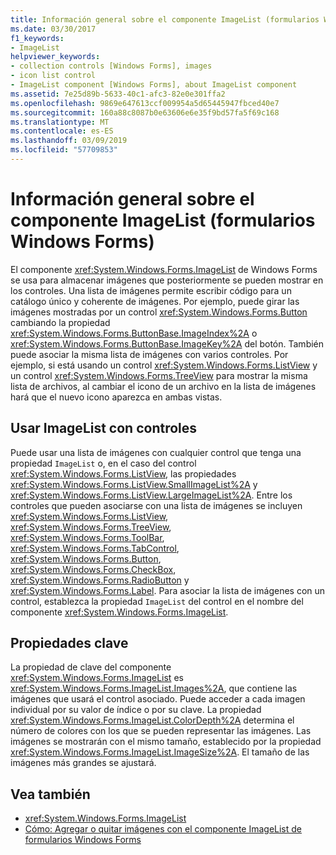```yaml
---
title: Información general sobre el componente ImageList (formularios Windows Forms)
ms.date: 03/30/2017
f1_keywords:
- ImageList
helpviewer_keywords:
- collection controls [Windows Forms], images
- icon list control
- ImageList component [Windows Forms], about ImageList component
ms.assetid: 7e25d89b-5633-40c1-afc3-82e0e301ffa2
ms.openlocfilehash: 9869e647613ccf009954a5d65445947fbced40e7
ms.sourcegitcommit: 160a88c8087b0e63606e6e35f9bd57fa5f69c168
ms.translationtype: MT
ms.contentlocale: es-ES
ms.lasthandoff: 03/09/2019
ms.locfileid: "57709853"
---
```

# <a name="imagelist-component-overview-windows-forms"></a>Información general sobre el componente ImageList (formularios Windows Forms)

El componente <xref:System.Windows.Forms.ImageList> de Windows Forms se usa para almacenar imágenes que posteriormente se pueden mostrar en los controles. Una lista de imágenes permite escribir código para un catálogo único y coherente de imágenes. Por ejemplo, puede girar las imágenes mostradas por un control <xref:System.Windows.Forms.Button> cambiando la propiedad <xref:System.Windows.Forms.ButtonBase.ImageIndex%2A> o <xref:System.Windows.Forms.ButtonBase.ImageKey%2A> del botón. También puede asociar la misma lista de imágenes con varios controles. Por ejemplo, si está usando un control <xref:System.Windows.Forms.ListView> y un control <xref:System.Windows.Forms.TreeView> para mostrar la misma lista de archivos, al cambiar el icono de un archivo en la lista de imágenes hará que el nuevo icono aparezca en ambas vistas.

## <a name="using-imagelist-with-controls"></a>Usar ImageList con controles

Puede usar una lista de imágenes con cualquier control que tenga una propiedad `ImageList` o, en el caso del control <xref:System.Windows.Forms.ListView>, las propiedades <xref:System.Windows.Forms.ListView.SmallImageList%2A> y <xref:System.Windows.Forms.ListView.LargeImageList%2A>. Entre los controles que pueden asociarse con una lista de imágenes se incluyen <xref:System.Windows.Forms.ListView>, <xref:System.Windows.Forms.TreeView>, <xref:System.Windows.Forms.ToolBar>, <xref:System.Windows.Forms.TabControl>, <xref:System.Windows.Forms.Button>, <xref:System.Windows.Forms.CheckBox>, <xref:System.Windows.Forms.RadioButton> y <xref:System.Windows.Forms.Label>. Para asociar la lista de imágenes con un control, establezca la propiedad `ImageList` del control en el nombre del componente <xref:System.Windows.Forms.ImageList>.

## <a name="key-properties"></a>Propiedades clave

La propiedad de clave del componente <xref:System.Windows.Forms.ImageList> es <xref:System.Windows.Forms.ImageList.Images%2A>, que contiene las imágenes que usará el control asociado. Puede acceder a cada imagen individual por su valor de índice o por su clave. La propiedad <xref:System.Windows.Forms.ImageList.ColorDepth%2A> determina el número de colores con los que se pueden representar las imágenes. Las imágenes se mostrarán con el mismo tamaño, establecido por la propiedad <xref:System.Windows.Forms.ImageList.ImageSize%2A>. El tamaño de las imágenes más grandes se ajustará.

## <a name="see-also"></a>Vea también

- <xref:System.Windows.Forms.ImageList>
- [Cómo: Agregar o quitar imágenes con el componente ImageList de formularios Windows Forms](how-to-add-or-remove-images-with-the-windows-forms-imagelist-component.md)